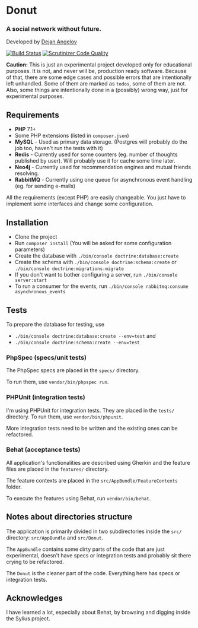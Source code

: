 # Donut
### A social network without future.

Developed by [Dejan Angelov](http://angelovdejan.me)

[![Build Status](https://travis-ci.com/angelov/donut.svg?token=QFyzVvNy4gWHppYxGyLE&branch=master)](https://travis-ci.com/angelov/donut) 
[![Scrutinizer Code Quality](https://scrutinizer-ci.com/g/angelov/donut/badges/quality-score.png?b=master)](https://scrutinizer-ci.com/g/angelov/donut/?branch=master) 

**Caution:** This is just an experimental project developed only for educational purposes.
It is not, and never will be, production ready software. Because of that, there are some edge cases and 
possible errors that are intentionally left unhandled. Some of them are marked as `todos`, some of  them are not. 
Also, some things are intentionally done in a (possibly) wrong way, just for experimental purposes.

## Requirements

* **PHP** 7.1+
* Some PHP extensions (listed in `composer.json`)
* **MySQL** - Used as primary data storage. (Postgres will probably do the job too, haven't run the tests with it)
* **Redis** - Currently used for some counters (eg. number of thoughts published by user). Will probably use it for 
cache some time later.
* **Neo4j** - Currently used for recommendation engines and mutual friends resolving.
* **RabbitMQ** - Currently using one queue for asynchronous event handling (eg. for sending e-mails)

All the requirements (except PHP) are easily changeable. You just have to implement some interfaces and change
some configuration.

## Installation

* Clone the project
* Run `composer install` (You will be asked for some configuration parameters)
* Create the database with `./bin/console doctrine:database:create`
* Create the schema with `./bin/console doctrine:schema:create` or `./bin/console doctrine:migrations:migrate`
* If you don't want to bother configuring a server, run `./bin/console server:start`
* To run a consumer for the events, run `./bin/console rabbitmq:consume asynchronous_events`

## Tests

To prepare the database for testing, use 
* `./bin/console doctrine:database:create --env=test` and
* `./bin/console doctrine:schema:create --env=test`

### PhpSpec (specs/unit tests)

The PhpSpec specs are placed in the `specs/` directory.

To run them, use `vendor/bin/phpspec run`.

### PHPUnit (integration tests)

I'm using PHPUnit for integration tests. They are placed in the `tests/` directory. 
To run them, use `vendor/bin/phpunit`.

More integration tests need to be written and the existing ones can be refactored.

### Behat (acceptance tests)

All application's functionalities are described using Gherkin and the feature files
are placed in the `features/` directory. 

The feature contexts are placed in the `src/AppBundle/FeatureContexts` folder.

To execute the features using Behat, run `vendor/bin/behat`.

## Notes about directories structure

The application is primarily divided in two subdirectories inside the `src/` directory: `src/AppBundle` 
and `src/Donut`.

The `AppBundle` contains some dirty parts of the code that are just experimental, doesn't have 
specs or integration tests and probably sit there crying to be refactored.

The `Donut` is the cleaner part of the code. Everything here has specs or integration tests.

## Acknowledges

I have learned a lot, especially about Behat, by browsing and digging inside the Sylius project.